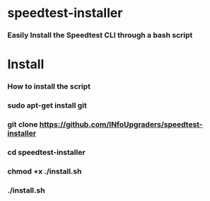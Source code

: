 # speedtest-installer
### Easily Install the Speedtest CLI through a bash script

# Install
### How to install the script

### sudo apt-get install git
### git clone https://github.com/INfoUpgraders/speedtest-installer
### cd speedtest-installer
### chmod +x ./install.sh
### ./install.sh
